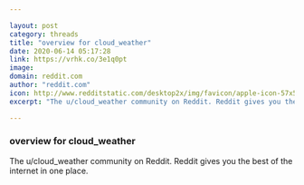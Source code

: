 ```yaml
---

layout: post
category: threads
title: "overview for cloud_weather"
date: 2020-06-14 05:17:28
link: https://vrhk.co/3e1q0pt
image: 
domain: reddit.com
author: "reddit.com"
icon: http://www.redditstatic.com/desktop2x/img/favicon/apple-icon-57x57.png
excerpt: "The u/cloud_weather community on Reddit. Reddit gives you the best of the internet in one place."

---
```


### overview for cloud_weather

The u/cloud_weather community on Reddit. Reddit gives you the best of the internet in one place.